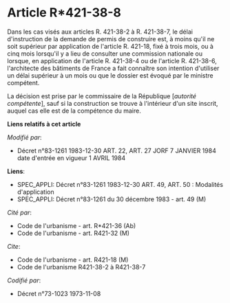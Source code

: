 # Article R*421-38-8

Dans les cas visés aux articles R. 421-38-2 à R. 421-38-7, le délai d'instruction de la demande de permis de construire est,
à moins qu'il ne soit supérieur par application de l'article R. 421-18, fixé à trois mois, ou à cinq mois lorsqu'il y a lieu
de consulter une commission nationale ou lorsque, en application de l'article R. 421-38-4 ou de l'article R. 421-38-6,
l'architecte des bâtiments de France a fait connaître son intention d'utiliser un délai supérieur à un mois ou que le dossier
est évoqué par le ministre compétent.

La décision est prise par le commissaire de la République [*autorité compétente*], sauf si la construction se trouve à
l'intérieur d'un site inscrit, auquel cas elle est de la compétence du maire.

**Liens relatifs à cet article**

_Modifié par_:

  - Décret n°83-1261 1983-12-30 ART. 22, ART. 27 JORF 7 JANVIER 1984 date d'entrée en vigueur 1 AVRIL 1984

**Liens**:

  - SPEC_APPLI: Décret n°83-1261 1983-12-30 ART. 49, ART. 50 : Modalités d'application
  - SPEC_APPLI: Décret n°83-1261 du 30 décembre 1983 - art. 49 (M)

_Cité par_:

  - Code de l'urbanisme - art. R*421-36 (Ab)
  - Code de l'urbanisme - art. R421-32 (M)

_Cite_:

  - Code de l'urbanisme - art. R421-18 (M)
  - Code de l'urbanisme R421-38-2 à R421-38-7

_Codifié par_:

  - Décret n°73-1023 1973-11-08
